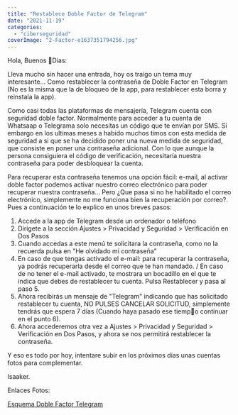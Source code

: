 ```yaml
---
title: "Restablece Doble Factor de Telegram"
date: "2021-11-19"
categories: 
  - "ciberseguridad"
coverImage: "2-Factor-e1637351794256.jpg"
---
```


Hola, Buenos Dias:

Lleva mucho sin hacer una entrada, hoy os traigo un tema muy interesante... Como restablecer la contraseña de Doble Factor en Telegram (No es la misma que la de bloqueo de la app, para restablecer esta borra y reinstala la app).

Como casi todas las plataformas de mensajería, Telegram cuenta con seguridad doble factor. Normalmente para acceder a tu cuenta de Whatsaap o Telegrama solo necesitas un código que te envían por SMS. Si embargo en los ultimas meses a habido muchos timos con esta medida de seguridad a si que se ha decidido poner una nueva medida de seguridad, que consiste en poner una contraseña adicional. Con lo que aunque la persona consiguiera el código de verificación, necesitaría nuestra contraseña para poder desbloquear la cuenta.

Para recuperar esta contraseña tenemos una opción fácil: e-mail, al activar doble factor podemos activar nuestro correo electrónico para poder recuperar nuestra contraseña... Pero ¿Que pasa si no he habilitado el correo electrónico, simplemente no me funciona bien la recuperación por correo?. Pues a continuación te lo explico en unos breves pasos:

1. Accede a la app de Telegram desde un ordenador o teléfono
2. Dirigete a la sección Ajustes > Privacidad y Seguridad > Verificación en Dos Pasos
3. Cuando accedas a este menú te solicitara la contraseña, como no la recuerda pulsa en "He olvidado mi contraseña"
4. En caso de que tengas activado el e-mail: para recuperar la contraseña, ya podrás recuperarla desde el correo que te han mandado. / En caso de no tener el e-mail activado, te mostrara un bocadillo en el que te indica que debes de restablecer tu cuenta. Pulsa Restablecer y pasa al paso 5.
5. Ahora recibirás un mensaje de "Telegram" indicando que has solicitado restablecer tu cuenta, NO PULSES CANCELAR SOLICITUD, simplemente tendrás que espera 7 días (Cuando haya pasado ese tiempo continuar en el punto 6).
6. Ahora accederemos otra vez a Ajustes > Privacidad y Seguridad > Verificación en Dos Pasos, y ahora se nos permitirá restablecer la contraseña.

Y eso es todo por hoy, intentare subir en los próximos días unas cuentas fotos para complementar.

Isaaker.

Enlaces Fotos:

[Esquema Doble Factor Telegram](https://piscinadeentropia.es/sms-2/)
